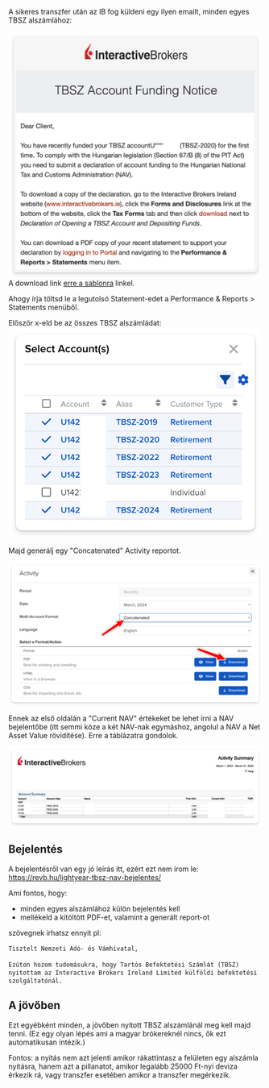 A sikeres transzfer után az IB fog küldeni egy ilyen emailt, minden egyes TBSZ alszámlához:

![](images/funding%20notice.png)
A download link [erre a sablonra](https://gdcdyn.interactivebrokers.com/Universal/servlet/Registration_v2.formSampleView?formdb=4585) linkel.

Ahogy írja töltsd le a legutolsó Statement-edet a Performance & Reports > Statements menüből.

Először x-eld be az összes TBSZ alszámládat:
![](images/activity%20-%20tbsz.png)

Majd generálj egy "Concatenated" Activity reportot.

![](images/concatenated%20activity%20report.png)

Ennek az első oldalán a "Current NAV" értékeket be lehet írni a NAV bejelentőbe (itt semmi köze a két NAV-nak egymáshoz, angolul a NAV a Net Asset Value rövidítése). Erre a táblázatra gondolok.

![](images/nav%20report.png)

## Bejelentés

A bejelentésről van egy jó leírás itt, ezért ezt nem írom le:
https://revb.hu/lightyear-tbsz-nav-bejelentes/

Ami fontos, hogy:

- minden egyes alszámlához külön bejelentés kell
- mellékeld a kitöltött PDF-et, valamint a generált report-ot

szövegnek írhatsz ennyit pl:

```
Tisztelt Nemzeti Adó- és Vámhivatal,

Ezúton hozom tudomásukra, hogy Tartós Befektetési Számlát (TBSZ) nyitottam az Interactive Brokers Ireland Limited külföldi befektetési szolgáltatónál.
```

## A jövőben

Ezt egyébként minden, a jövőben nyitott TBSZ alszámlánál meg kell majd tenni. (Ez egy olyan lépés ami a magyar brókereknél nincs, ők ezt automatikusan intézik.)

Fontos: a nyitás nem azt jelenti amikor rákattintasz a felületen egy alszámla nyitásra, hanem azt a pillanatot, amikor legalább 25000 Ft-nyi deviza érkezik rá, vagy transzfer esetében amikor a transzfer megérkezik.
